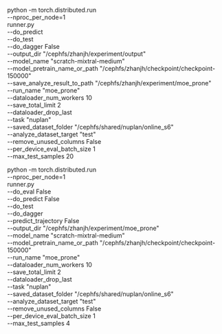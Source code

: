 
python -m torch.distributed.run \
--nproc_per_node=1 \
runner.py \
--do_predict \
--do_test \
--do_dagger False\
--output_dir "/cephfs/zhanjh/experiment/output" \
--model_name "scratch-mixtral-medium" \
--model_pretrain_name_or_path "/cephfs/zhanjh/checkpoint/checkpoint-150000" \
--save_analyze_result_to_path "/cephfs/zhanjh/experiment/moe_prone" \
--run_name "moe_prone" \
--dataloader_num_workers 10 \
--save_total_limit 2 \
--dataloader_drop_last \
--task "nuplan" \
--saved_dataset_folder "/cephfs/shared/nuplan/online_s6" \
--analyze_dataset_target "test" \
--remove_unused_columns False \
--per_device_eval_batch_size 1 \
--max_test_samples 20 


python -m torch.distributed.run \
--nproc_per_node=1 \
runner.py \
--do_eval False \
--do_predict False \
--do_test \
--do_dagger \
--predict_trajectory False \
--output_dir "/cephfs/zhanjh/experiment/moe_prone" \
--model_name "scratch-mixtral-medium" \
--model_pretrain_name_or_path "/cephfs/zhanjh/checkpoint/checkpoint-150000" \
--run_name "moe_prone" \
--dataloader_num_workers 10 \
--save_total_limit 2 \
--dataloader_drop_last \
--task "nuplan" \
--saved_dataset_folder "/cephfs/shared/nuplan/online_s6" \
--analyze_dataset_target "test" \
--remove_unused_columns False \
--per_device_eval_batch_size 1 \
--max_test_samples 4